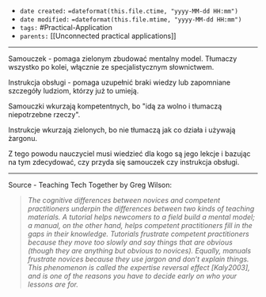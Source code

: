- `date created:` `=dateformat(this.file.ctime, "yyyy-MM-dd HH:mm")`
- `date modified:` `=dateformat(this.file.mtime, "yyyy-MM-dd HH:mm")`
- `tags:` #Practical-Application 
- `parents:` [[Unconnected practical applications]]

***

Samouczek - pomaga zielonym zbudować mentalny model. Tłumaczy wszystko po kolei, włącznie ze specjalistycznym słownictwem.

Instrukcja obsługi - pomaga uzupełnić braki wiedzy lub zapomniane szczegóły ludziom, którzy już to umieją.

Samouczki wkurzają kompetentnych, bo "idą za wolno i tłumaczą niepotrzebne rzeczy".

Instrukcje wkurzają zielonych, bo nie tłumaczą jak co działa i używają żargonu.

Z tego powodu nauczyciel musi wiedzieć dla kogo są jego lekcje i bazując na tym zdecydować, czy przyda się samouczek czy instrukcja obsługi.

***

Source - Teaching Tech Together by Greg Wilson:

> *The cognitive differences between novices and competent practitioners underpin the differences between two kinds of teaching materials. A tutorial helps newcomers to a field build a mental model; a manual, on the other hand, helps competent practitioners fill in the gaps in their knowledge. Tutorials frustrate competent practitioners because they move too slowly and say things that are obvious (though they are anything but obvious to novices). Equally, manuals frustrate novices because they use jargon and donʼt explain things. This phenomenon is called the expertise reversal effect \[Kaly2003\], and is one of the reasons you have to decide early on who your lessons are for.*